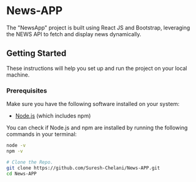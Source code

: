 # News-APP
The "NewsApp" project is built using React JS and Bootstrap, leveraging the NEWS API to fetch and display news dynamically.

## Getting Started

These instructions will help you set up and run the project on your local machine.

### Prerequisites

Make sure you have the following software installed on your system:

- [Node.js](https://nodejs.org/) (which includes npm)

You can check if Node.js and npm are installed by running the following commands in your terminal:

```bash
node -v
npm -v

# Clone the Repo.
git clone https://github.com/Suresh-Chelani/News-APP.git
cd News-APP
